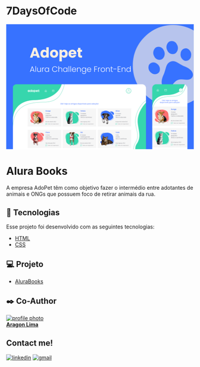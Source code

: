 # 7DaysOfCode

[](https://github.com/pejamp/adopet-alurachallenge#----)[![AluraGeek](https://github.com/pejamp/adopet-alurachallenge/raw/main/src/assets/Capa.png)](https://github.com/pejamp/adopet-alurachallenge/blob/main/src/assets/Capa.png)

# [](https://github.com/pejamp/adopet-alurachallenge#adopet-)Alura Books 

A empresa AdoPet têm como objetivo fazer o intermédio entre adotantes de animais e ONGs que possuem foco de retirar animais da rua.

## [](https://github.com/pejamp/adopet-alurachallenge#-tecnologias)🧪  Tecnologias

Esse projeto foi desenvolvido com as seguintes tecnologias:

-   [HTML](https://www.typescriptlang.org/)
-   [CSS](https://vitejs.dev/)


## [](https://github.com/pejamp/adopet-alurachallenge#-projeto)💻  Projeto

-   [AluraBooks](https://aragonense.github.io/alurabooks)

## [](https://github.com/aragonense/alurabooks/#%EF%B8%8F-author)✒️  Co-Author

[![profile photo](https://avatars.githubusercontent.com/u/982084?v=4)  
**Aragon Lima**](https://github.com/aragonense/
)[](https://github.com/aragonense)  

## [](https://github.com/pejamp/adopet-alurachallenge#contact-me)Contact me!

[![linkedin](https://camo.githubusercontent.com/10fcc3fc61bbf146537c4f6f5a59a340bd9d030a583f74cce7123bb1faba08b0/68747470733a2f2f696d672e736869656c64732e696f2f62616467652f6c696e6b6564696e2d3041363643323f7374796c653d666f722d7468652d6261646765266c6f676f3d6c696e6b6564696e266c6f676f436f6c6f723d7768697465)](https://www.linkedin.com/in/aragonense/)  [![gmail](https://camo.githubusercontent.com/dd314b9eda8fcaf95d3a00b3494697921dca50bf711c9035effd6c22b83304e1/68747470733a2f2f696d672e736869656c64732e696f2f62616467652f676d61696c2d6331343433383f7374796c653d666f722d7468652d6261646765266c6f676f3d676d61696c266c6f676f436f6c6f723d7768697465)](mailto:aragonense@gmail.com)
